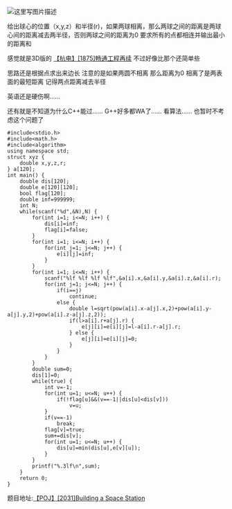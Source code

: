 ![这里写图片描述](http://img.blog.csdn.net/20160220043200570)

给出球心的位置（x,y,z）和半径(r)，如果两球相离，那么两球之间的距离是两球心间的距离减去两半径，否则两球之间的距离为0
要求所有的点都相连并输出最小的距离和

感觉就是3D版的
[【杭电】[1875]畅通工程再续](http://acm.hdu.edu.cn/showproblem.php?pid=1875)
不过好像比那个还简单些

思路还是根据点求出来边长
注意的是如果两圆不相离 那么距离为0
相离了是两表面的最短距离
记得两点距离减去半径

英语还是硬伤啊……

还有就是不知道为什么C++能过……
G++好多都WA了……
看算法……
也暂时不考虑这个问题了

```
#include<stdio.h>
#include<math.h>
#include<algorithm>
using namespace std;
struct xyz {
	double x,y,z,r;
} a[120];
int main() {
	double dis[120];
	double e[120][120];
	bool flag[120];
	double inf=999999;
	int N;
	while(scanf("%d",&N),N) {
		for(int i=1; i<=N; i++) {
			dis[i]=inf;
			flag[i]=false;
		}
		for(int i=1; i<=N; i++) {
			for(int j=1; j<=N; j++) {
				e[i][j]=inf;
			}
		}
		for(int i=1; i<=N; i++) {
			scanf("%lf %lf %lf %lf",&a[i].x,&a[i].y,&a[i].z,&a[i].r);
			for(int j=1; j<=N; j++) {
				if(i==j)
					continue;
				else {
					double l=sqrt(pow(a[i].x-a[j].x,2)+pow(a[i].y-a[j].y,2)+pow(a[i].z-a[j].z,2));
					if(l>a[i].r+a[j].r) {
						e[j][i]=e[i][j]=l-a[i].r-a[j].r;
					} else {
						e[j][i]=e[i][j]=0;
					}
				}
			}
		}
		double sum=0;
		dis[1]=0;
		while(true) {
			int v=-1;
			for(int u=1; u<=N; u++) {
				if(!flag[u]&&(v==-1||dis[u]<dis[v]))
					v=u;
			}
			if(v==-1)
				break;
			flag[v]=true;
			sum+=dis[v];
			for(int u=1; u<=N; u++) {
				dis[u]=min(dis[u],e[v][u]);
			}
		}
		printf("%.3lf\n",sum);
	}
	return 0;
}

```

题目地址:[【POJ】[2031]Building a Space Station](http://poj.org/problem?id=2031)
